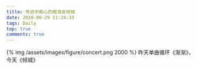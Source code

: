 ```yaml
---
title: 传说中痴心的眼泪会倾城
date: 2018-06-29 11:24:33
tags: Daily
top: true
comments: true
---
```

{% img /assets/images/figure/concert.png 2000 %}
昨天单曲循环《渐渐》，今天《倾城》
